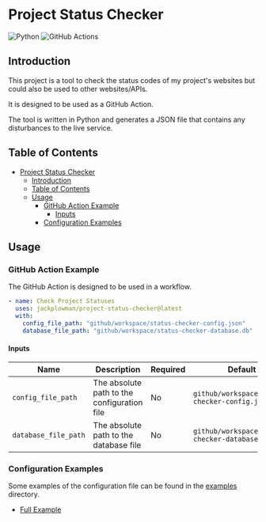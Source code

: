 # Project Status Checker

![Python](https://img.shields.io/badge/python-3670A0?style=for-the-badge&logo=python&logoColor=ffdd54)
![GitHub Actions](https://img.shields.io/badge/github%20actions-%232671E5.svg?style=for-the-badge&logo=githubactions&logoColor=white)

## Introduction

This project is a tool to check the status codes of my project's websites but could also be used to other websites/APIs.

It is designed to be used as a GitHub Action.

The tool is written in Python and generates a JSON file that contains any disturbances to the live service.

## Table of Contents

- [Project Status Checker](#project-status-checker)
  - [Introduction](#introduction)
  - [Table of Contents](#table-of-contents)
  - [Usage](#usage)
    - [GitHub Action Example](#github-action-example)
      - [Inputs](#inputs)
    - [Configuration Examples](#configuration-examples)

## Usage

### GitHub Action Example

The GitHub Action is designed to be used in a workflow.

```yaml
- name: Check Project Statuses
  uses: jackplowman/project-status-checker@latest
  with:
    config_file_path: "github/workspace/status-checker-config.json"
    database_file_path: "github/workspace/status-checker-database.db"
```

#### Inputs

| Name                 | Description                                 | Required | Default                                       |
| -------------------- | ------------------------------------------- | -------- | --------------------------------------------- |
| `config_file_path`   | The absolute path to the configuration file | No       | `github/workspace/status-checker-config.json` |
| `database_file_path` | The absolute path to the database file      | No       | `github/workspace/status-checker-database.db` |

### Configuration Examples

Some examples of the configuration file can be found in the [examples](examples) directory.

- [Full Example](examples/full_example.json)
